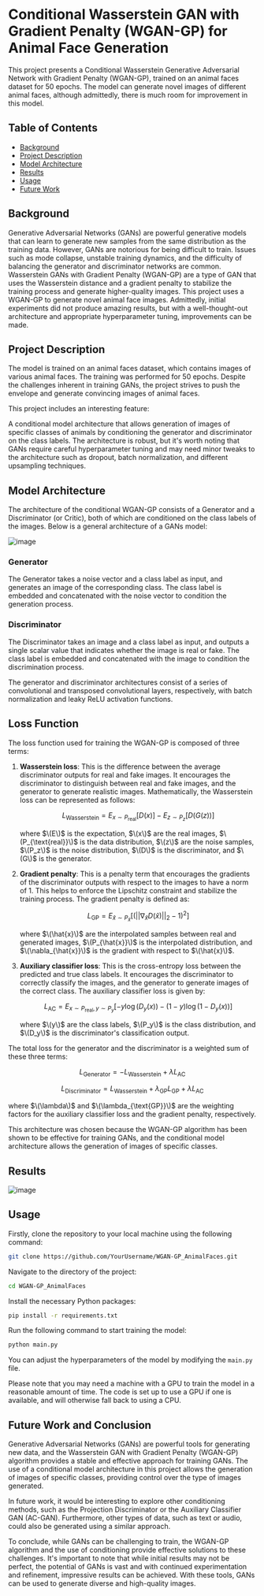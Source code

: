 # Conditional Wasserstein GAN with Gradient Penalty (WGAN-GP) for Animal Face Generation

This project presents a Conditional Wasserstein Generative Adversarial Network with Gradient Penalty (WGAN-GP), trained on an animal faces dataset for 50 epochs. The model can generate novel images of different animal faces, although admittedly, there is much room for improvement in this model.

## Table of Contents

- [Background](#background)
- [Project Description](#project-description)
- [Model Architecture](#model-architecture)
- [Results](#results)
- [Usage](#usage)
- [Future Work](#future-work)

## Background

Generative Adversarial Networks (GANs) are powerful generative models that can learn to generate new samples from the same distribution as the training data. However, GANs are notorious for being difficult to train. Issues such as mode collapse, unstable training dynamics, and the difficulty of balancing the generator and discriminator networks are common. Wasserstein GANs with Gradient Penalty (WGAN-GP) are a type of GAN that uses the Wasserstein distance and a gradient penalty to stabilize the training process and generate higher-quality images. This project uses a WGAN-GP to generate novel animal face images. Admittedly, initial experiments did not produce amazing results, but with a well-thought-out architecture and appropriate hyperparameter tuning, improvements can be made.


## Project Description

The model is trained on an animal faces dataset, which contains images of various animal faces. The training was performed for 50 epochs. Despite the challenges inherent in training GANs, the project strives to push the envelope and generate convincing images of animal faces.

This project includes an interesting feature:

A conditional model architecture that allows generation of images of specific classes of animals by conditioning the generator and discriminator on the class labels.
The architecture is robust, but it's worth noting that GANs require careful hyperparameter tuning and may need minor tweaks to the architecture such as dropout, batch normalization, and different upsampling techniques.

## Model Architecture

The architecture of the conditional WGAN-GP consists of a Generator and a Discriminator (or Critic), both of which are conditioned on the class labels of the images. Below is a general architecture of a GANs model:

![image](https://github.com/DimensionDweller/Conditional_WGAN-CP_Implimentation/assets/75709283/eebdd218-6d36-460a-9bad-c5b395b8009f)

### Generator
The Generator takes a noise vector and a class label as input, and generates an image of the corresponding class. The class label is embedded and concatenated with the noise vector to condition the generation process.

### Discriminator
The Discriminator takes an image and a class label as input, and outputs a single scalar value that indicates whether the image is real or fake. The class label is embedded and concatenated with the image to condition the discrimination process.

The generator and discriminator architectures consist of a series of convolutional and transposed convolutional layers, respectively, with batch normalization and leaky ReLU activation functions.

## Loss Function

The loss function used for training the WGAN-GP is composed of three terms:

1. **Wasserstein loss**: This is the difference between the average discriminator outputs for real and fake images. It encourages the discriminator to distinguish between real and fake images, and the generator to generate realistic images. Mathematically, the Wasserstein loss can be represented as follows:

   $$L_{\text{Wasserstein}} = E_{x \sim P_{\text{real}}} [D(x)] - E_{z \sim P_z} [D(G(z))]$$

   where $\(E\)$ is the expectation, $\(x\)$ are the real images, $\(P_{\text{real}}\)$ is the data distribution, $\(z\)$ are the noise samples, $\(P_z\)$ is the noise distribution, $\(D\)$ is the discriminator, and $\(G\)$ is the generator.

2. **Gradient penalty**: This is a penalty term that encourages the gradients of the discriminator outputs with respect to the images to have a norm of 1. This helps to enforce the Lipschitz constraint and stabilize the training process. The gradient penalty is defined as:

   $$L_{\text{GP}} = E_{\hat{x} \sim P_{\hat{x}}} \left[ \left( ||\nabla_{\hat{x}} D(\hat{x})||_2 - 1 \right)^2 \right]$$

   where $\(\hat{x}\)$ are the interpolated samples between real and generated images, $\(P_{\hat{x}}\)$ is the interpolated distribution, and $\(\nabla_{\hat{x}}\)$ is the gradient with respect to $\(\hat{x}\)$.

3. **Auxiliary classifier loss**: This is the cross-entropy loss between the predicted and true class labels. It encourages the discriminator to correctly classify the images, and the generator to generate images of the correct class. The auxiliary classifier loss is given by:

   $$L_{\text{AC}} = E_{x \sim P_{\text{real}}, y \sim P_y} [-y \log(D_y(x)) - (1-y) \log(1-D_y(x))]$$

   where $\(y\)$ are the class labels, $\(P_y\)$ is the class distribution, and $\(D_y\)$ is the discriminator's classification output.

The total loss for the generator and the discriminator is a weighted sum of these three terms:

$$
L_{\text{Generator}} = -L_{\text{Wasserstein}} + \lambda L_{\text{AC}}
$$

$$
L_{\text{Discriminator}} = L_{\text{Wasserstein}} + \lambda_{\text{GP}} L_{\text{GP}} + \lambda L_{\text{AC}}
$$

where $\(\lambda\)$ and $\(\lambda_{\text{GP}}\)$ are the weighting factors for the auxiliary classifier loss and the gradient penalty, respectively.

This architecture was chosen because the WGAN-GP algorithm has been shown to be effective for training GANs, and the conditional model architecture allows the generation of images of specific classes.

## Results

![image](https://github.com/DimensionDweller/Conditional_WGAN-CP_Implimentation/assets/75709283/34d180ed-dca5-41a8-b40c-143baefeb535)


## Usage

Firstly, clone the repository to your local machine using the following command:

```bash
git clone https://github.com/YourUsername/WGAN-GP_AnimalFaces.git
```

Navigate to the directory of the project:

```bash
cd WGAN-GP_AnimalFaces
```

Install the necessary Python packages:

```bash
pip install -r requirements.txt
```

Run the following command to start training the model:

```bash
python main.py
```

You can adjust the hyperparameters of the model by modifying the `main.py` file.

Please note that you may need a machine with a GPU to train the model in a reasonable amount of time. The code is set up to use a GPU if one is available, and will otherwise fall back to using a CPU.

## Future Work and Conclusion

Generative Adversarial Networks (GANs) are powerful tools for generating new data, and the Wasserstein GAN with Gradient Penalty (WGAN-GP) algorithm provides a stable and effective approach for training GANs. The use of a conditional model architecture in this project allows the generation of images of specific classes, providing control over the type of images generated.

In future work, it would be interesting to explore other conditioning methods, such as the Projection Discriminator or the Auxiliary Classifier GAN (AC-GAN). Furthermore, other types of data, such as text or audio, could also be generated using a similar approach.

To conclude, while GANs can be challenging to train, the WGAN-GP algorithm and the use of conditioning provide effective solutions to these challenges. It's important to note that while initial results may not be perfect, the potential of GANs is vast and with continued experimentation and refinement, impressive results can be achieved. With these tools, GANs can be used to generate diverse and high-quality images.
